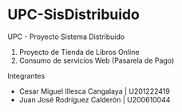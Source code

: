 UPC-SisDistribuido
==================

UPC - Proyecto Sistema Distribuido


1. Proyecto de Tienda de Libros Online
2. Consumo de servicios Web (Pasarela de Pago)

Integrantes

- Cesar Miguel Illesca Cangalaya | U201222419
- Juan José Rodríguez Calderón   | U200610044
